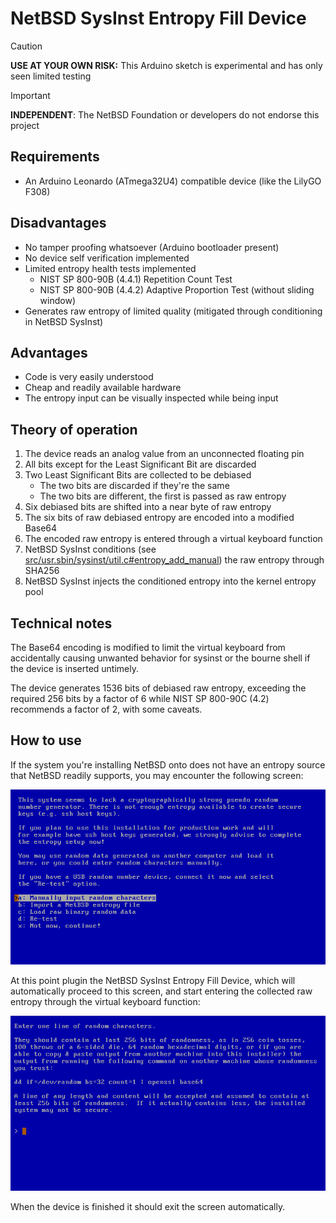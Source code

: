 # NetBSD SysInst Entropy Fill Device

> [!CAUTION]
> **USE AT YOUR OWN RISK:** This Arduino sketch is experimental and has only seen limited testing

> [!IMPORTANT]
> **INDEPENDENT**: The NetBSD Foundation or developers do not endorse this project

## Requirements
* An Arduino Leonardo (ATmega32U4) compatible device (like the LilyGO F308)

## Disadvantages
* No tamper proofing whatsoever (Arduino bootloader present)
* No device self verification implemented
* Limited entropy health tests implemented
  - NIST SP 800-90B (4.4.1) Repetition Count Test
  - NIST SP 800-90B (4.4.2) Adaptive Proportion Test (without sliding window)
* Generates raw entropy of limited quality (mitigated through conditioning in NetBSD SysInst)

## Advantages
* Code is very easily understood
* Cheap and readily available hardware
* The entropy input can be visually inspected while being input

## Theory of operation

1. The device reads an analog value from an unconnected floating pin
2. All bits except for the Least Significant Bit are discarded
3. Two Least Significant Bits are collected to be debiased
   - The two bits are discarded if they're the same
   - The two bits are different, the first is passed as raw entropy
3. Six debiased bits are shifted into a near byte of raw entropy
4. The six bits of raw debiased entropy are encoded into a modified Base64
5. The encoded raw entropy is entered through a virtual keyboard function
6. NetBSD SysInst conditions (see [src/usr.sbin/sysinst/util.c#entropy_add_manual](https://github.com/NetBSD/src/blob/netbsd-10/usr.sbin/sysinst/util.c#L1154))
   the raw entropy through SHA256
7. NetBSD SysInst injects the conditioned entropy into the kernel entropy pool

## Technical notes

The Base64 encoding is modified to limit the virtual keyboard from accidentally
causing unwanted behavior for sysinst or the bourne shell if the device
is inserted untimely.

The device generates 1536 bits of debiased raw entropy, exceeding the required 256 bits
by a factor of 6 while NIST SP 800-90C (4.2) recommends a factor of 2, with some caveats.

## How to use

If the system you're installing NetBSD onto does not have an entropy source
that NetBSD readily supports, you may encounter the following screen:

![SysInst Entropy Enter 1](img/sysinst-entropy-enter-1.png)

At this point plugin the NetBSD SysInst Entropy Fill Device, which will
automatically proceed to this screen, and start entering the collected
raw entropy through the virtual keyboard function:

![SysInst Entropy Enter 2](img/sysinst-entropy-enter-2.png)

When the device is finished it should exit the screen automatically.
